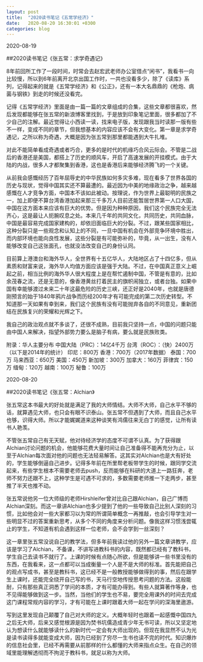 ```yaml
---
layout: post
title:  "2020读书笔记《五常学经济》"
date:   2020-08-20 16:30:01 +0300
categories: blog
---
```


2020-08-19

##2020读书笔记《张五常：求学奇遇记》

8年前回所工作了一段时间，时常会去赵宏武老师办公室借点“闲书”，我看书一向比较慢，所以到6年前离开北京出国工作时，一共也没看多少，除了《读库》系列，记得起来的就是《五常学经济》和《公正》，还有一本大名鼎鼎的《枪炮、病菌与钢铁》到走的时候还没看完。

记得《五常学经济》里面是由一篇一篇的文章组成的合集，这些文章都很喜欢，然后发现都能够在张五常的新浪博客里找到，于是放到印象笔记里面，很多都加了不少自己的注解。最近觉得让小西读一读，找来电子版，发现跟我当时读那一版有些不一样，变成不同的章节，但我想基本的内容应该不会有大变化。第一章是求学奇遇记，之所以称为奇遇，大概是因为张五常到那里都能遇到大牛扎堆。

对此不能简单看成奇遇或者巧合，更多的是时代的机缘巧合风云际会。不管是二战后的香港还是美国，都搭上了历史的顺风车，开启了高速发展的开挂模式。由于大陆的内战，很多人才都聚集到香港，这也是香港后来能够经济腾飞的一个关键。

从前我会感慨经历了百年屈辱史的中华民族如何多灾多难，现在看多了世界各国的历史与现状，觉得中国其实还不算最遭的。最近因为中美的地缘政治之争，越来越感慨在人才竞争方面，中国本不该如此被动。按理说，作为世界上最聪明的民族之一，加上即便不算台湾香港加起来那三千多万人目前还能暂居世界第一人口大国，中国在这方面本来应该有巨大的优势。但是因为种种原因，我们这个民族完全无法齐心，这是最让人扼腕叹息之处。本来几千年的共同文化，共同历史，共同血脉，中国是最容易完成国家建构的，却依旧面临巨大的分裂。不过，跟某些国家相比，这种分裂只是一些观念和认知上的不同，一旦中国有机会在外部竞争环境中胜出，而内部环境也能向良性发展，这些分裂是有可能弥补的，毕竟，从一出生，没有人能够改变自己这张面孔，也就没法改变自己的身份认同。

目前算上港澳台和海外华人，全世界有十五亿华人，大陆地区占了十四亿多，但从素质和财富来说，海外华人均值方面应该是强于大陆。不过，在中国真正意义上崛起之前，相当比例的海外华人很大程度上是在帮忙遏制中国，不管是有意的，比如余茂春之流，还是无意的，像香港黄丝打着民主的旗帜闹独立，或者台独。如果中国有幸能够渡过未来二十年这最危险的历史三峡，还正好是2040年，也就是唐德刚预言的始于1840年鸦片战争而历经200年才有可能完成的第二次历史转型。不知道那一天如果有幸到来，我们这个民族有没有可能抛弃各自的不同意见，重新团结在民族复兴的荣耀和光辉之下。

我自己的政治观点就不多谈了，还很不成熟，目前我只坚持一点，中国的问题只能由中国人来解决，指望外部势力要么是脑子有病，要么就是民族败类。


附录：华人主要分布
中国大陆（PRC）：14亿4千万
台湾（ROC）：（快）2400万
（以下是2014年的统计）
印尼：800万
香港：700万（2017年数据）
泰国：700万
马来西亚：650万
美国：450万
新加坡：300万
加拿大：160万
菲律宾：150万
缅甸：120万
越南：100万
秘鲁：100万


2020-08-20

##2020读书笔记《张五常：Alchian》

张五常这本书最大的好处就是满足了我的大师情结。大师不大师，自己水平不够的话，就算遇见大师，也只会有眼不识泰山。张五常不但遇到了大师，而且自己水平也够，识得大师。所以才能娓娓道来这种谈笑有鸿儒往来无白丁的感觉，让所有读书人艳羡。

不管张五常自己有无天赋，他对待经济学的态度不可谓不认真。为了获得跟Alchian讨论问题的机会，他能够花费大量时间让自己准备得不能再充分为止，以至于Alchian每次面对他的问题也无法轻易解答。这其实对Alchian也是大有好处的，学生能够倒逼自己进步。记得多年前在所里帮老板带学生的时候，跟同学交流起来，有些学生根本不需要老师去push，反而能够在科研的大道上一路狂奔，老师不努力还跟不上，这种学生是可遇不可求的，多数需要老师推一下走两步，甚至推了半天也推不动。

张五常说他另一位大师级的老师Hirshleifer曾对比自己跟Alchian，自己广博而Alchian深刻。而这一章讲Alchian也多少提到了他的一些导致自己比别人深刻的习惯，比如他会对一些大家都习以为常的所谓简单概念一再推敲，也会引导学生对一些明显不过的答案重新思考，从多个不同的角度来分析问题。像我这样习惯浅尝辄止的学生，不知道有机会遇到这样一位老师，会不会学到一丝深刻？

这一章里张五常没说自己的教学法，但多年前我读过他的另外一篇文章讲教学，应该是学习了Alchian，不备课，不讲写进教科书的内容，既然都已经有了教科书，学生自己去读书不就行了。上课的时候有点随心所欲，但是能够讲一些书里没有的东西，在我看来，这一点都可以当成衡量一个人是不是大师的标准。首先能把自己的观点写成书，甚至是教科书，这已经不是一般教授能够做得到的事，然后在跟学生上课时，还能完全绕开自己写的书，天马行空地传授思考问题的方法。这般能耐，只有那些真正洞悉了学问的本质，才有可能办得到。有些人就算著作等身，也不见得能够做到这一步。当然，当他们的学生也不易，要完全用课外的时间去完成这门课程常规内容的学习，才有可能在上课时跟着大师一起在学问的深海里遨游。

写到这里发现自己颠覆了自己对大师的定义。大概年轻时也跟着一起感慨中国四九之后无大师，后来又感觉根源是因为焚书坑儒造成青少年无书可读，所以又坚定地认为想读什么就能够读什么的新时代一定会有大师出现的。但现在我显然不认为光是读书读得多就能变成大师，因为已经到了穷尽一生书也读不完的时代。知识爆炸的信息社会里，已经不再需要从前那样的什么都懂的大师来指点众生。在自己的领域里能理解透彻而不拘泥于教科书，就足以称为大师。



<!--end-->
